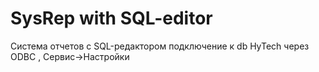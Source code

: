 # SysRep with SQL-editor
Система отчетов с SQL-редактором
подключение к db HyTech через ODBC ,
Сервис->Настройки
